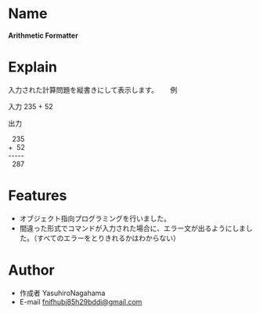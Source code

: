 # Name

**Arithmetic Formatter**

# Explain

入力された計算問題を縦書きにして表示します。　　  例

入力
235 \+ 52

出力

&nbsp;&nbsp;235  
\+&nbsp;&nbsp;52  
\-----  
&nbsp;&nbsp;287

# Features

* オブジェクト指向プログラミングを行いました。
* 間違った形式でコマンドが入力された場合に、エラー文が出るようにしました。（すべてのエラーをとりきれるかはわからない）

# Author

* 作成者 YasuhiroNagahama
* E-mail fnifhubi85h29bddi@gmail.com
